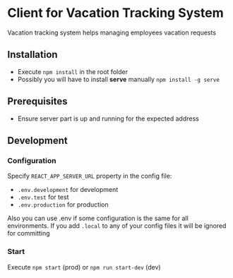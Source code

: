 # Client for Vacation Tracking System

Vacation tracking system helps managing employees vacation requests

## Installation

* Execute ```npm install``` in the root folder
* Possibly you will have to install **serve** manually ```npm install -g serve```

## Prerequisites

* Ensure server part is up and running for the expected address

## Development

### Configuration

Specify ```REACT_APP_SERVER_URL``` property in the config file:

* ```.env.development``` for development
* ```.env.test``` for test
* ```.env.production``` for production

Also you can use .env if some configuration is the same for all environments. If you add ```.local``` to any of your config files it will be ignored for committing

### Start

Execute ```npm start``` (prod) or ```npm run start-dev``` (dev)
